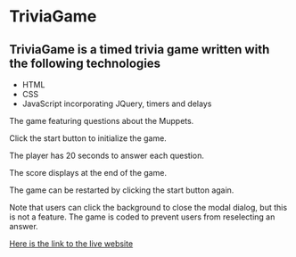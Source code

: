
# TriviaGame

## TriviaGame is a timed trivia game written with the following technologies

- HTML
- CSS
- JavaScript incorporating JQuery, timers and delays

The game featuring questions about the Muppets.

Click the start button to initialize the game.  

The player has 20 seconds to answer each question.

The score displays at the end of the game.

The game can be restarted by clicking the start button again.

Note that users can click the background to close the modal dialog, but this is not a feature.  The game is coded to prevent users from reselecting an answer.  

[Here is the link to the live website](https://edfeld.github.io/TriviaGame/)